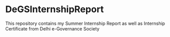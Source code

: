 # DeGSInternshipReport

This repository contains my Summer Internship Report as well as Internship Certificate from Delhi e-Governance Society
